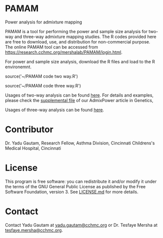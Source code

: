 # PAMAM
Power analysis for admixture mapping

PAMAM is a tool for performing the power and sample size analysis for two-way and three-way admixture mapping studies.
The R codes provided here are free to download, use, and distribution for non-commercial purpose. The online PAMAM tool can be accessed from https://research.cchmc.org/mershalab/PAMAM/login.html.

For power and sample size analysis, download the R files and load to the R environemnt.

source('~/PAMAM code two way.R')

source('~/PAMAM code three way.R')

Usages of two-way analysis can be found [here](https://github.com/MershaLab/PAMAM/blob/master/Three-way%20usages.docx). For details and examples, please check the [supplemental file](http://www.genetics.org/content/207/3/873.supplemental) of our AdmixPower article in Genetics,  

Usages of three-way analysis can be found [here](https://github.com/MershaLab/PAMAM/blob/master/Three-way%20usages.docx).

# Contributor
Dr. Yadu Gautam, Research Fellow, Asthma Division, Cincinnati Childrens's Medical Hospital, Cincinnati
# License
This program is free software: you can redistribute it and/or modify it under the terms of the GNU General Public License as published by the Free Software Foundation, version 3. See [LICENSE.md](https://github.com/MershaLab/PAMAM/edit/master/LICENSE.md) for more details.
# Contact
Contact Yadu Gautam at yadu.gautam@cchmc.org or Dr. Tesfaye Mersha at tesfaye.mersha@cchmc.org. 
